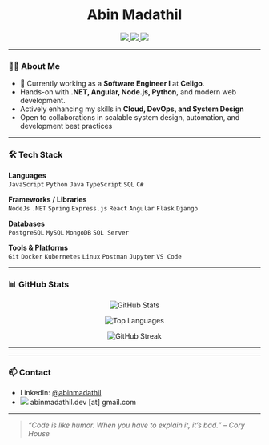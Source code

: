 <h1 align="center">Abin Madathil</h1>
<p align="center">
  <a href="https://abinmadathil.netlify.app/" target="_blank">
    <img src="https://img.shields.io/badge/Portfolio-000?style=for-the-badge&logo=About.me&logoColor=white" />
  </a>
  <a href="https://www.linkedin.com/in/abinmadathil/" target="_blank">
    <img src="https://img.shields.io/badge/LinkedIn-0A66C2?style=for-the-badge&logo=linkedin&logoColor=white" />
  </a>
  <a href="https://leetcode.com/abin_madathil/" target="_blank">
    <img src="https://img.shields.io/badge/LeetCode-FFA116?style=for-the-badge&logo=LeetCode&logoColor=black" />
  </a>
</p>

---

### 🧑‍💻 About Me

- 💼 Currently working as a **Software Engineer I** at **Celigo**.
-  Hands-on with **.NET, Angular, Node.js, Python**, and modern web development.
-  Actively enhancing my skills in **Cloud, DevOps, and System Design**
-  Open to collaborations in scalable system design, automation, and development best practices

---

### 🛠️ Tech Stack

**Languages**  
`JavaScript` `Python` `Java`  `TypeScript` `SQL` `C#`

**Frameworks / Libraries**  
`NodeJs` `.NET` `Spring` `Express.js` `React` `Angular` `Flask` `Django`

**Databases**  
`PostgreSQL` `MySQL` `MongoDB`  `SQL Server`

**Tools & Platforms**  
`Git` `Docker` `Kubernetes` `Linux` `Postman`  `Jupyter` `VS Code`

---

### 📊 GitHub Stats

<p align="center">
  <img src="https://github-readme-stats.vercel.app/api?username=abinmadathil&show_icons=true&theme=default&include_all_commits=true&count_private=true" alt="GitHub Stats" />
</p>

<p align="center">
  <img src="https://github-readme-stats.vercel.app/api/top-langs/?username=abinmadathil&layout=compact&langs_count=10&hide=css" alt="Top Languages" />
</p>

<p align="center">
  <img src="https://github-readme-streak-stats.demolab.com/?user=abinmadathil&theme=default" alt="GitHub Streak" />
</p>

---

---

### 📫 Contact

- LinkedIn: [@abinmadathil](https://www.linkedin.com/in/abinmadathil/)
- <img src="https://img.shields.io/badge/Gmail-D14836?style=flat&logo=gmail&logoColor=white"/> abinmadathil.dev [at] gmail.com

---

> _“Code is like humor. When you have to explain it, it’s bad.” – Cory House_
